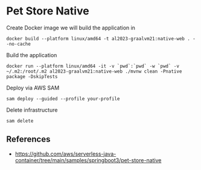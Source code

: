 # Pet Store Native

Create Docker image we will build the application in
```shell
docker build --platform linux/amd64 -t al2023-graalvm21:native-web . --no-cache
```

Build the application
```shell
docker run --platform linux/amd64 -it -v `pwd`:`pwd` -w `pwd` -v ~/.m2:/root/.m2 al2023-graalvm21:native-web ./mvnw clean -Pnative package -DskipTests
```

Deploy via AWS SAM
```shell
sam deploy --guided --profile your-profile
```

Delete infrastructure
```shell
sam delete
```

## References

- https://github.com/aws/serverless-java-container/tree/main/samples/springboot3/pet-store-native